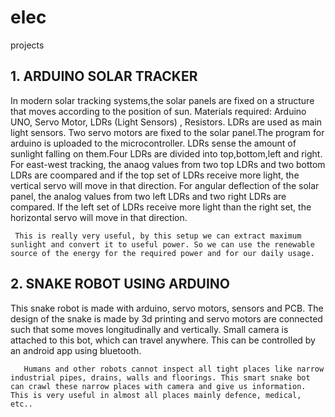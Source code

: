 # elec
projects
## 1. ARDUINO SOLAR TRACKER
In modern solar tracking systems,the solar panels are fixed on a structure that moves according to the position of sun.
Materials required:  Arduino UNO, Servo Motor, LDRs (Light Sensors) , Resistors.
        LDRs are used as main light sensors. Two servo motors are fixed to the solar panel.The program for arduino is uploaded to the microcontroller.
        LDRs sense the amount of sunlight falling on them.Four LDRs are divided into top,bottom,left and right.
        For east-west tracking, the anaog values from two top LDRs and two bottom LDRs are coompared and if the top set of LDRs receive more light, the vertical servo will move in that direction.
        For angular deflection of the solar panel, the analog values from two left LDRs and two right LDRs are compared. If the left set of LDRs receive more light than the right set, the horizontal servo will move in that direction.
     
     This is really very useful, by this setup we can extract maximum sunlight and convert it to useful power. So we can use the renewable source of the energy for the required power and for our daily usage.



## 2. SNAKE ROBOT USING ARDUINO
This snake robot is made with arduino, servo motors, sensors and PCB. 
The design of the snake is made by 3d printing and servo motors are connected such that some moves longitudinally and vertically.
Small camera is attached to this bot, which can travel anywhere. This can be controlled by an android app using bluetooth. 

       Humans and other robots cannot inspect all tight places like narrow industrial pipes, drains, walls and floorings. This smart snake bot can crawl these narrow places with camera and give us information. This is very useful in almost all places mainly defence, medical, etc..










